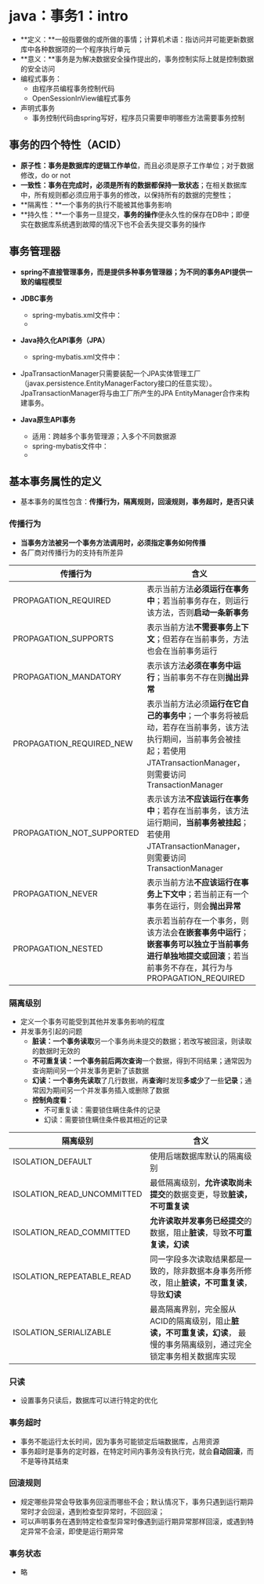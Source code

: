 # java：事务1：intro

* **定义：**一般指要做的或所做的事情；计算机术语：指访问并可能更新数据库中各种数据项的一个程序执行单元
* **意义：**事务是为解决数据安全操作提出的，事务控制实际上就是控制数据的安全访问
* 编程式事务：
  * 由程序员编程事务控制代码
  * OpenSessionInView编程式事务
* 声明式事务
  * 事务控制代码由spring写好，程序员只需要申明哪些方法需要事务控制



## 事务的四个特性（ACID）

* **原子性：**事务是数据库的**逻辑工作单位**，而且必须是原子工作单位；对于数据修改，do or not
* **一致性：**事务在完成时，必须是所有的数据都**保持一致状态**；在相关数据库中，所有规则都必须应用于事务的修改，以保持所有的数据的完整性；
* **隔离性：**一个事务的执行不能被其他事务影响
* **持久性：**一个事务一旦提交，**事务的操作**便永久性的保存在DB中；即便实在数据库系统遇到故障的情况下也不会丢失提交事务的操作



## 事务管理器

* **spring不直接管理事务，而是提供多种事务管理器；为不同的事务API提供一致的编程模型**



* **JDBC事务**
  * spring-mybatis.xml文件中：
  * <bean id="transactionManager" class="org.springframework.jdbc.datasource.DataSourceTransactionManager">
        <property name="dataSource" ref="dataSource" />
    </bean>



* **Java持久化API事务（JPA）**
  * spring-mybatis.xml文件中：<bean id="transactionManager" class="org.springframework.orm.jpa.JpaTransactionManager">
        <property name="sessionFactory" ref="sessionFactory" />
    </bean>

* JpaTransactionManager只需要装配一个JPA实体管理工厂（javax.persistence.EntityManagerFactory接口的任意实现）。JpaTransactionManager将与由工厂所产生的JPA EntityManager合作来构建事务。



* **Java原生API事务**
  * 适用：跨越多个事务管理源；入多个不同数据源
  * spring-mybatis文件中：
  * <bean id="transactionManager" class="org.springframework.transaction.jta.JtaTransactionManager">
        <property name="transactionManagerName" value="java:/TransactionManager" />
    </bean>



## 基本事务属性的定义

* 基本事务的属性包含：**传播行为，隔离规则，回滚规则，事务超时，是否只读**

### 传播行为

* **当事务方法被另一个事务方法调用时，必须指定事务如何传播**
* 各厂商对传播行为的支持有所差异

| 传播行为                  | 含义                                                         |
| ------------------------- | ------------------------------------------------------------ |
| PROPAGATION_REQUIRED      | 表示当前方法**必须运行在事务中**；若当前事务存在，则运行该方法，否则**启动一条新事务** |
| PROPAGATION_SUPPORTS      | 表示当前方法**不需要事务上下文**；但若存在当前事务，方法也会在当前事务运行 |
| PROPAGATION_MANDATORY     | 表示该方法**必须在事务中运行**；当前事务不存在则**抛出异常** |
| PROPAGATION_REQUIRED_NEW  | 表示当前方法必须**运行在它自己的事务中**；一个事务将被启动，若存在当前事务，该方法执行期间，当前事务会被挂起；若使用JTATransactionManager，则需要访问TransactionManager |
| PROPAGATION_NOT_SUPPORTED | 表示该方法**不应该运行在事务中**；若存在当前事务，该方法运行期间，**当前事务被挂起**；若使用JTATransactionManager，则需要访问TransactionManager |
| PROPAGATION_NEVER         | 表示当前方法**不应该运行在事务上下文中**；若当前正有一个事务在运行，则会**抛出异常** |
| PROPAGATION_NESTED        | 表示若当前存在一个事务，则该方法会**在嵌套事务中运行**；**嵌套事务可以独立于当前事务进行单独地提交或回滚**；若当前事务不存在，其行为与PROPAGATION_REQUIRED |

### 隔离级别

* 定义一个事务可能受到其他并发事务影响的程度
* 并发事务引起的问题
  * **脏读：**一个事务**读取**另一个事务尚未提交的数据；若改写被回滚，则读取的数据时无效的
  * **不可重复读：**一个事务前后两次**查询**一个数据，得到不同结果；通常因为查询期间另一个并发事务更新了该数据
  * **幻读：**一个事务先**读取**了几行数据，再**查询**时发现**多或少**了一些**记录**；通常因为期间另一个并发事务插入或删除了数据
  * **控制角度看：**
    * 不可重复读：需要锁住瞒住条件的记录
    * 幻读：需要锁住瞒住条件极其相近的记录

| 隔离级别                   | 含义                                                         |
| -------------------------- | ------------------------------------------------------------ |
| ISOLATION_DEFAULT          | 使用后端数据库默认的隔离级别                                 |
| ISOLATION_READ_UNCOMMITTED | 最低隔离级别，**允许读取尚未提交**的数据变更，导致**脏读，不可重复读** |
| ISOLATION_READ_COMMITTED   | **允许读取并发事务已经提交**的数据，阻止**脏读**，导致**不可重复读，幻读** |
| ISOLATION_REPEATABLE_READ  | 同一字段多次读取结果都是一致的，除非数据本身事务所修改，阻止**脏读，不可重复读**，导致**幻读** |
| ISOLATION_SERIALIZABLE     | 最高隔离界别，完全服从ACID的隔离级别，阻止**脏读，不可重复读，幻读**， 最慢的事务隔离级别，通过完全锁定事务相关数据库实现 |

### 只读

* 设置事务只读后，数据库可以进行特定的优化

### 事务超时

* 事务不能运行太长时间，因为事务可能锁定后端数据库，占用资源
* 事务超时是事务的定时器，在特定时间内事务没有执行完，就会**自动回滚**，而不是等待其结束

### 回滚规则

* 规定哪些异常会导致事务回滚而哪些不会；默认情况下，事务只遇到运行期异常时才会回滚，遇到检查型异常时，不回回滚；
* 可以声明事务在遇到特定检查型异常时像遇到运行期异常那样回滚，或遇到特定异常不会滚，即使是运行期异常

### 事务状态

* 略
